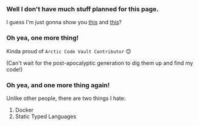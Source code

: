 ### Well I don't have much stuff planned for this page. 
I guess I'm just gonna show you [this](https://www.linkedin.com/in/wangsongyu/ "My LinkedIn") and [this](https://songyu-wang.github.io/ "My personal website")?

### Oh yea, one more thing!
Kinda proud of `Arctic Code Vault Contributor` 😊

(Can't wait for the post-apocalyptic generation to dig them up and find my code!)


### Oh yea, and one more thing again!
Unlike other people, there are two things I hate:
1. Docker
2. Static Typed Languages
